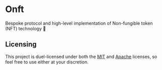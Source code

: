 # Onft

Bespoke protocol and high-level implementation of Non-fungible token (NFT) technology 🚀

## Licensing

This project is duel-licensed under both the [MIT](https://en.wikipedia.org/wiki/MIT_License) and [Apache](https://en.wikipedia.org/wiki/Apache_License) licenses, so feel free to use either at your discretion.

